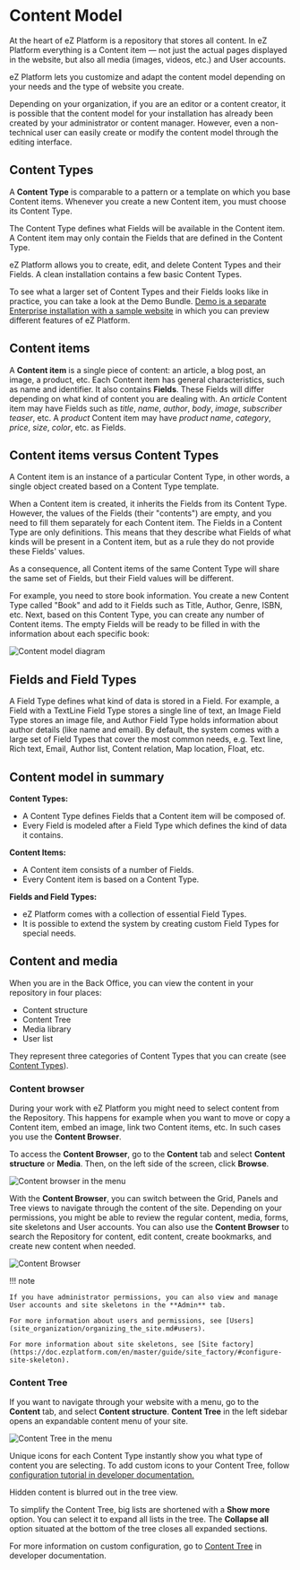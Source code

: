 # Content Model

At the heart of eZ Platform is a repository that stores all content.
In eZ Platform everything is a Content item — not just the actual pages displayed in the website,
but also all media (images, videos, etc.) and User accounts.

eZ Platform lets you customize and adapt the content model depending on your needs and the type of website you create.

Depending on your organization, if you are an editor or a content creator,
it is possible that the content model for your installation has already been created by your administrator or content manager.
However, even a non-technical user can easily create or modify the content model through the editing interface.

## Content Types

A **Content Type** is comparable to a pattern or a template on which you base Content items.
Whenever you create a new Content item, you must choose its Content Type.

The Content Type defines what Fields will be available in the Content item.
A Content item may only contain the Fields that are defined in the Content Type.

eZ Platform allows you to create, edit, and delete Content Types and their Fields.
A clean installation contains a few basic Content Types.

To see what a larger set of Content Types and their Fields looks like in practice, you can take a look at the Demo Bundle.
[Demo is a separate Enterprise installation with a sample website](https://github.com/ezsystems/ezplatform-ee-demo) in which you can preview different features of eZ Platform.

## Content items

A **Content item** is a single piece of content: an article, a blog post, an image, a product, etc.
Each Content item has general characteristics, such as name and identifier. It also contains **Fields**.
These Fields will differ depending on what kind of content you are dealing with.
An *article* Content item may have Fields such as *title*, *name*, *author*, *body*, *image*, *subscriber teaser*, etc.
A *product* Content item may have *product name*, *category*, *price*, *size*, *color*, etc. as Fields.

## Content items versus Content Types

A Content item is an instance of a particular Content Type, in other words, a single object created based on a Content Type template.

When a Content item is created, it inherits the Fields from its Content Type.
However, the values of the Fields (their "contents") are empty, and you need to fill them separately for each Content item.
The Fields in a Content Type are only definitions. This means that they describe what Fields of what kinds will be present in a Content item,
but as a rule they do not provide these Fields' values.

As a consequence, all Content items of the same Content Type will share the same set of Fields, but their Field values will be different.

For example, you need to store book information.
You create a new Content Type called "Book" and add to it Fields such as Title, Author, Genre, ISBN, etc.
Next, based on this Content Type, you can create any number of Content items.
The empty Fields will be ready to be filled in with the information about each specific book:

![Content model diagram](img/content_model_diagram.png "Content model diagram")

## Fields and Field Types

A Field Type defines what kind of data is stored in a Field.
For example, a Field with a TextLine Field Type stores a single line of text, an Image Field Type stores an image file,
and Author Field Type holds information about author details (like name and email).
By default, the system comes with a large set of Field Types that cover the most common needs,
e.g. Text line, Rich text, Email, Author list, Content relation, Map location, Float, etc.

## Content model in summary

**Content Types:**

- A Content Type defines Fields that a Content item will be composed of.
- Every Field is modeled after a Field Type which defines the kind of data it contains.

**Content Items:**

- A Content item consists of a number of Fields.
- Every Content item is based on a Content Type.

**Fields and Field Types:**

- eZ Platform comes with a collection of essential Field Types.
- It is possible to extend the system by creating custom Field Types for special needs.

## Content and media

When you are in the Back Office, you can view the content in your repository in four places:

- Content structure
- Content Tree
- Media library
- User list

They represent three categories of Content Types that you can create
(see [Content Types](site_organization/organizing_the_site.md#content-types)).

### Content browser

During your work with eZ Platform you might need to select content from the Repository.
This happens for example when you want to move or copy a Content item, embed an image, link two Content items, etc.
In such cases you use the **Content Browser**.

To access the **Content Browser**, go to the **Content** tab and select **Content structure** or **Media**.
Then, on the left side of the screen, click **Browse**.

![Content browser in the menu](img/left_menu_browse.png "Content browser in the menu")

With the **Content Browser**, you can switch between the Grid, Panels and Tree views to navigate through the content of the site.
Depending on your permissions, you might be able to review the regular content, media, forms, site skeletons and User accounts.
You can also use the **Content Browser** to search the Repository for content, edit content, create bookmarks, and create new content when needed.

![Content Browser](img/udw.png "Content Browser")

!!! note

    If you have administrator permissions, you can also view and manage User accounts and site skeletons in the **Admin** tab.
    
    For more information about users and permissions, see [Users](site_organization/organizing_the_site.md#users).
    
    For more information about site skeletons, see [Site factory](https://doc.ezplatform.com/en/master/guide/site_factory/#configure-site-skeleton).

### Content Tree

If you want to navigate through your website with a menu, go to the **Content** tab, and select **Content structure**.
**Content Tree** in the left sidebar opens an expandable content menu of your site.

![Content Tree in the menu](img/left_menu_tree.png "Content Tree in the menu")

Unique icons for each Content Type instantly show you what type of content you are selecting. To add custom icons to your Content Tree, follow [configuration tutorial in developer documentation.](https://doc.ezplatform.com/en/master/extending/custom_icons/#custom-content-type-icons)

Hidden content is blurred out in the tree view.

To simplify the Content Tree, big lists are shortened with a **Show more** option. You can select it to expand all lists in the tree.
The **Collapse all** option situated at the bottom of the tree closes all expanded sections.

For more information on custom configuration, go to [Content Tree](https://doc.ezplatform.com/en/master/guide/config_back_office/#content-tree) in developer documentation.
